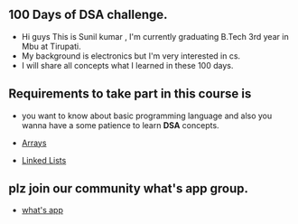 ## 100 Days of DSA challenge.

- Hi guys This is Sunil kumar , I'm currently graduating B.Tech 3rd year in Mbu at Tirupati.
- My background is electronics but I'm very interested in cs.
- I will share all concepts what I learned in these 100 days.



## Requirements to take part in this course is 

- you want to know about basic programming language and also you wanna have a some patience to learn **DSA** concepts.

- [Arrays](https://github.com/HumbleFool830/100-Day-s-of-DSA-challenge-/blob/main/1st_Week/readme_1.md)

- [Linked Lists](https://github.com/HumbleFool830/100-Day-s-of-DSA-challenge-/blob/main/mds/linkedLists.md)




## plz join our community what's app group.

- [what's app](https://chat.whatsapp.com/Fuu2xc62kDlI4q0NWpL1FW)
